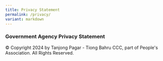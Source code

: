 ```yaml
---
title: Privacy Statement
permalink: /privacy/
variant: markdown
---
```

### **Government Agency Privacy Statement**

© Copyright 2024 by Tanjong Pagar - Tiong Bahru CCC, part of People's Association. All Rights Reserved.